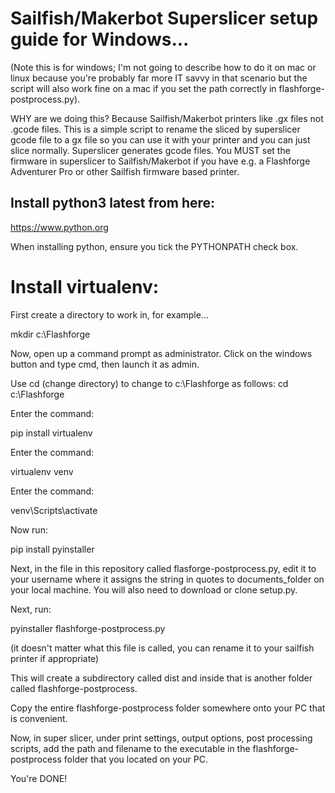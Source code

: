 # Sailfish/Makerbot Superslicer setup guide for Windows...
(Note this is for windows; I'm not going to describe how to do it on mac or linux because you're probably far more IT savvy in that scenario but the script will also work fine on a mac if you set the path correctly in flashforge-postprocess.py).

WHY are we doing this?  Because Sailfish/Makerbot printers like .gx files not .gcode files.  This is a simple script to rename the sliced by superslicer gcode file to a gx file so you can use it with your printer and you can just slice normally.  Superslicer generates gcode files.  You MUST set the firmware in superslicer to Sailfish/Makerbot if you have e.g. a Flashforge Adventurer Pro or other Sailfish firmware based printer.

## Install python3 latest from here:

https://www.python.org

When installing python, ensure you tick the PYTHONPATH check box.

# Install virtualenv:

First create a directory to work in, for example...

mkdir c:\Flashforge

Now, open up a command prompt as administrator.  Click on the windows button and type cmd, then launch it as admin.

Use cd (change directory) to change to c:\Flashforge as follows: cd c:\Flashforge

Enter the command:

pip install virtualenv

Enter the command:

virtualenv venv

Enter the command:

venv\Scripts\activate

Now run:

pip install pyinstaller

Next, in the file in this repository called flasforge-postprocess.py, edit it to your username where it assigns the string in quotes to documents_folder on your local machine.  You will also need to download or clone setup.py.

Next, run:

pyinstaller flashforge-postprocess.py 

(it doesn't matter what this file is called, you can rename it to your sailfish printer if appropriate)

This will create a subdirectory called dist and inside that is another folder called flashforge-postprocess.

Copy the entire flashforge-postprocess folder somewhere onto your PC that is convenient.

Now, in super slicer, under print settings, output options, post processing scripts, add the path and filename to the executable in the flashforge-postprocess folder that you located on your PC.

You're DONE!

